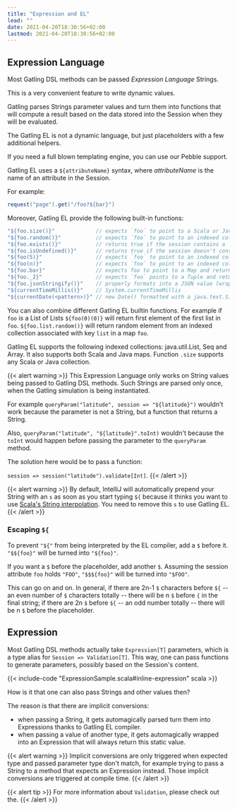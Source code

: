 ```yaml
---
title: "Expression and EL"
lead: ""
date: 2021-04-20T18:30:56+02:00
lastmod: 2021-04-20T18:30:56+02:00
---
```


## Expression Language

Most Gatling DSL methods can be passed *Expression Language* Strings.

This is a very convenient feature to write dynamic values.

Gatling parses Strings parameter values and turn them into functions that will compute a result based on the data stored into the Session when they will be evaluated.

The Gatling EL is not a dynamic language, but just placeholders with a few additional helpers.

If you need a full blown templating engine, you can use our Pebble support.

Gatling EL uses a `${attributeName}` syntax, where *attributeName* is the name of an attribute in the Session.

For example:

```scala
request("page").get("/foo?${bar}")
```

Moreover, Gatling EL provide the following built-in functions:

```scala
"${foo.size()}"             // expects `foo` to point to a Scala or Java collection attribute and returns its size
"${foo.random()}"           // expects `foo` to point to an indexed collection and returns a random element
"${foo.exists()}"           // returns true if the session contains a `foo` attribute, false otherwise
"${foo.isUndefined()}"      // returns true if the session doesn't contains a `foo` attribute, false otherwise
"${foo(5)}"                 // expects `foo` to point to an indexed collection or a Tuple and returns the 5-th element
"${foo(n)}"                 // expects `foo` to point to an indexed collection or a Tuple and `n` to point to an Int and returns the n-th element
"${foo.bar}"                // expects foo to point to a Map and returns the value associated with key `bar`
"${foo._2}"                 // expects `foo` points to a Tuple and returns the second element (identical to idiomatic Scala Tuple syntax, 1 based index)
"${foo.jsonStringify()}"    // properly formats into a JSON value (wrap Strings with double quotes, deal with null)
"${currentTimeMillis()}"    // System.currentTimeMillis
"${currentDate(<pattern>)}" // new Date() formatted with a java.text.SimpleDateFormat pattern
```

You can also combine different Gatling EL builtin functions. For example if `foo` is a List of Lists `${foo(0)(0)}` will return first element of the first list in `foo`. `${foo.list.random()}` will return random element from an indexed collection associated with key `list` in a map `foo`.

Gatling EL supports the following indexed collections: java.util.List, Seq and Array. It also supports both Scala and Java maps. Function `.size` supports any Scala or Java collection.

{{< alert warning >}}
This Expression Language only works on String values being passed to Gatling DSL methods.
Such Strings are parsed only once, when the Gatling simulation is being instantiated.

For example `queryParam("latitude", session => "${latitude}")` wouldn't work because the parameter is not a String, but a function that returns a String.

Also, `queryParam("latitude", "${latitude}".toInt)` wouldn't because the `toInt` would happen before passing the parameter to the `queryParam` method.

The solution here would be to pass a function:

`session => session("latitude").validate[Int]`.
{{< /alert >}}

{{< alert warning >}}
By default, IntelliJ will automatically prepend your String with an `s` as soon as you start typing `${`
because it thinks you want to use [Scala's String interpolation](https://docs.scala-lang.org/overviews/core/string-interpolation.html).
You need to remove this `s` to use Gatling EL.
{{< /alert >}}

### Escaping `${`

To prevent `"${"` from being interpreted by the EL compiler, add a `$` before it. `"$${foo}"` will be turned into `"${foo}"`.

If you want a `$` before the placeholder, add another `$`.
Assuming the session attribute `foo` holds `"FOO"`, `"$$${foo}"` will be turned into `"$FOO"`.

This can go on and on. In general, if there are 2n-1 `$` characters before `${` -- an even number of `$` characters totally --
there will be n `$` before `{` in the final string;
if there are 2n `$` before `${` -- an odd number totally -- there will be n `$` before the placeholder.

## Expression

Most Gatling DSL methods actually take `Expression[T]` parameters, which is a type alias for `Session => Validation[T]`.
This way, one can pass functions to generate parameters, possibly based on the Session's content.

{{< include-code "ExpressionSample.scala#inline-expression" scala >}}

How is it that one can also pass Strings and other values then?

The reason is that there are implicit conversions:

* when passing a String, it gets automagically parsed turn them into Expressions thanks to Gatling EL compiler.
* when passing a value of another type, it gets automagically wrapped into an Expression that will always return this static value.

{{< alert warning >}}
  Implicit conversions are only triggered when expected type and passed parameter type don't match, for example trying to pass a String to a method that expects an Expression instead.
  Those implicit conversions are triggered at compile time.
{{< /alert >}}

{{< alert tip >}}
  For more information about `Validation`, please check out the.
{{< /alert >}}
